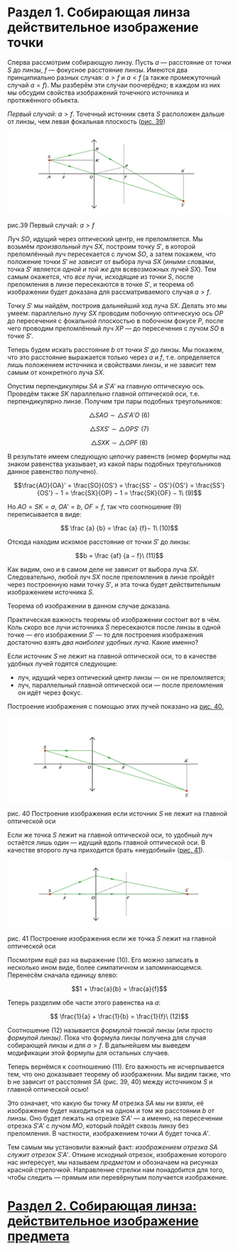 # Раздел 1. Собирающая линза действительное изображение точки

Сперва рассмотрим собирающую линзу. Пусть $a$ — расстояние от точки $S$ до линзы, $f$ — фокусное расстояние линзы. Имеются два принципиально разных случая: $a > f$ и $a < f$ (а также промежуточный случай $a = f$). Мы разберём эти случаи поочерёдно; в каждом из них мы обсудим свойства изображений точечного источника и протяжённого объекта.

_Первый случай:_ $a > f$. Точечный источник света $S$ расположен дальше от линзы, чем левая фокальная плоскость ([рис. 39](/image/Рисунок39.jpg))

![Случай a > f: действительное изображение точки S](/image/Рисунок39.jpg)

рис.39 Первый случай: $a > f$ 

Луч $SO$, идущий через оптический центр, не преломляется. Мы возьмём _произвольный_ луч $SX$, построим точку $S'$, в которой преломлённый луч пересекается с лучом $SO$, а затем покажем, что положение точки $S'$ _не зависит_ от выбора луча $SX$ (иными словами, точка $S'$ является _одной и той же_ для всевозможных лучей $SX$). Тем самым окажется, что _все_ лучи, исходящие из точки $S$, после преломления в линзе пересекаются в точке $S'$, и теорема об изображении будет доказана для рассматриваемого случая $a > f$.

Точку $S'$ мы найдём, построив дальнейший ход луча $SX$. Делать это мы умеем: параллельно лучу $SX$ проводим побочную оптическую ось $OP$ до пересечения с фокальной плоскостью в побочном фокусе $P$, после чего проводим преломлённый луч $XP$ — до пересечения с лучом $SO$ в точке $S'$.

Теперь будем искать расстояние $b$ от точки $S'$ до линзы. Мы покажем, что это расстояние выражается только через $a$ и $f$, т.е. определяется лишь положением источника и свойствами линзы, и не зависит тем самым от конкретного луча $SX$.

Опустим перпендикуляры $SA$ и $S'A'$ на главную оптическую ось. Проведём также $SK$ параллельно главной оптической оси, т.е. перпендикулярно линзе. Получим три пары подобных треугольников:

$$ \bigtriangleup SAO ∼ \bigtriangleup S'A'O\ (6)$$

$$ \bigtriangleup SXS' ∼ \bigtriangleup OPS'\ (7)$$

$$ \bigtriangleup SXK ∼ \bigtriangleup OPF\ (8)$$

В результате имеем следующую цепочку равенств (номер формулы над знаком равенства указывает, из какой пары подобных треугольников данное равенство получено).

$$\frac{AO}{OA}' = \frac{SO}{OS'} = \frac{SS' − OS'}{OS'} = \frac{SS'}{OS'} − 1 = \frac{SX}{OP} − 1 = \frac{SK}{OF} − 1\ (9)$$

Но $AO = SK = a$, $OA' = b$, $OF = f$, так что соотношение (9) переписывается в виде:

$$ \frac {a} {b} = \frac {a} {f}− 1\ (10)$$

Отсюда находим искомое расстояние от точки $S'$ до линзы:

$$b = \frac {af} {a − f}\ (11)$$

Как видим, оно и в самом деле не зависит от выбора луча $SX$. Следовательно, любой луч $SX$ после преломления в линзе пройдёт через построенную нами точку $S'$, и эта точка будет действительным изображением источника $S$.

Теорема об изображении в данном случае доказана.

Практическая важность теоремы об изображении состоит вот в чём. Коль скоро все лучи источника $S$ пересекаются после линзы в одной точке — его изображении $S'$ — то для построения изображения достаточно взять _два наиболее удобных луча_. Какие именно?

Если источник _S_ не лежит на главной оптической оси, то в качестве удобных лучей годятся следующие:
- луч, идущий через оптический центр линзы — он не преломляется;
- луч, параллельный главной оптической оси — после преломления он идёт через фокус.

Построение изображения с помощью этих лучей показано на [рис. 40.](/image/Рисунок40.jpg)

![Построение изображения точки S, не лежащей на главной оптической оси](/image/Рисунок40.jpg)

рис. 40 Построение изображения если источник _S_ не лежит на главной оптической оси

Если же точка $S$ лежит на главной оптической оси, то удобный луч остаётся лишь один — идущий вдоль главной оптической оси. В качестве второго луча приходится брать «неудобный» ([рис. 41](/image/Рисунок41.jpg)).

![Построение изображения точки S, лежащей на главной оптической оси](/image/Рисунок41.jpg)

рис. 41 Построение изображения если же точка $S$ лежит на главной оптической оси

Посмотрим ещё раз на выражение (10). Его можно записать в несколько ином виде, более симпатичном и запоминающемся. Перенесём сначала единицу влево:

 $$1 + \frac{a}{b} = \frac{a}{f}$$

 Теперь разделим обе части этого равенства на $a$:

 $$ \frac{1}{a} + \frac{1}{b} = \frac{1}{f}\ (12)$$

 Соотношение (12) называется _формулой тонкой линзы_ (или просто _формулой линзы)_. Пока что формула линзы получена для случая собирающей линзы и для $a > f$. В дальнейшем мы выведем модификации этой формулы для остальных случаев.
 
Теперь вернёмся к соотношению (11). Его важность не исчерпывается тем, что оно доказывает теорему об изображении. Мы видим также, что b не зависит от расстояния $SA$ (рис. 39, 40) между источником $S$ и главной оптической осью!

Это означает, что какую бы точку $M$ отрезка $SA$ мы ни взяли, её изображение будет находиться на одном и том же расстоянии $b$ от линзы. Оно будет лежать на отрезке $S'A'$ — а именно, на пересечении отрезка $S'A'$ с лучом $MO$, который пойдёт сквозь линзу без преломления. В частности, изображением точки $A$ будет точка $A'$.

Тем самым мы установили важный факт: _изображением отрезка_ $SA$ _служит отрезок_ $S'A'$. Отныне исходный отрезок, изображение которого нас интересует, мы называем _предметом_ и обозначаем на рисунках красной стрелочкой. Направление стрелки нам понадобится для того, чтобы следить — прямым или перевёрнутым получается изображение.














# [Раздел 2. Собирающая линза: действительное изображение предмета](/Тонкие%20линзы.%20Построение%20изображений/Собирающая%20линза%20действительное%20изображение%20предмета.md)

